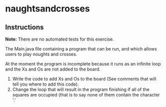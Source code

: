# naughtsandcrosses
## Instructions
**Note:** There are no automated tests for this exercise.

The Main.java file containing a program that can be run, and which allows users to play noughts and crosses. 

At the moment the program is incomplete because it runs as an infinite loop and the Xs and Os are not added to the board. 

1. Write the code to add Xs and Os to the board (See comments that will tell you where to add this code).
2. Change the loop that will result in the program finishing if all of the squares are occupied (that is to say none of them contain the character '.'
